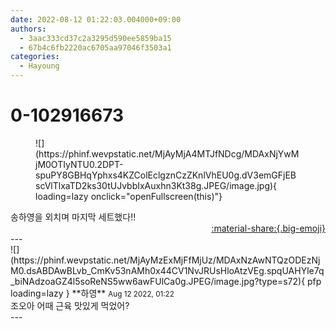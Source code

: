 ```yaml
---
date: 2022-08-12 01:22:03.004000+09:00
authors:
  - 3aac333cd37c2a3295d590ee5859ba15
  - 67b4c6fb2220ac6705aa97046f3503a1
categories:
  - Hayoung
---
```


# 0-102916673

<div class="post-container" markdown="1">
<div class="content-container md-sidebar__scrollwrap" markdown="1">


<figure markdown="1">
![](https://phinf.wevpstatic.net/MjAyMjA4MTJfNDcg/MDAxNjYwMjM0OTIyNTU0.2DPT-spuPY8GBHqYphxs4KZColEclgznCzZKnlVhEU0g.dV3emGFjEBscVlTlxaTD2ks30tUJvbbIxAuxhn3Kt38g.JPEG/image.jpg){ loading=lazy onclick="openFullscreen(this)"}
</figure>
송하영을 외치며 마지막 세트했다!!

</div>
</div>

<div style="text-align: right;" markdown="1">
<a href="https://weverse.io/fromis9/fanpost/0-102916673" style="text-align: right;">:material-share:{.big-emoji}</a>
</div>
---

<div class="comments-container md-sidebar__scrollwrap" markdown="1">
<div class="comment" markdown="1">
<div class='id-container' markdown="1">
![](https://phinf.wevpstatic.net/MjAyMzExMjFfMjUz/MDAxNzAwNTQzODEzNjM0.dsABDAwBLvb_CmKv53nAMh0x44CV1NvJRUsHloAtzVEg.spqUAHYle7q_biNAdzoaGZ4l5soReNS5ww6awFUlCa0g.JPEG/image.jpg?type=s72){ pfp loading=lazy }
**<span class="artist">하영</span>** <small>Aug 12 2022, 01:22</small><br>
</div>
<div class='comment-body' markdown="1">
조오아 어때 근육 맛있게 먹었어?
</div>
</div>
</div>
---
